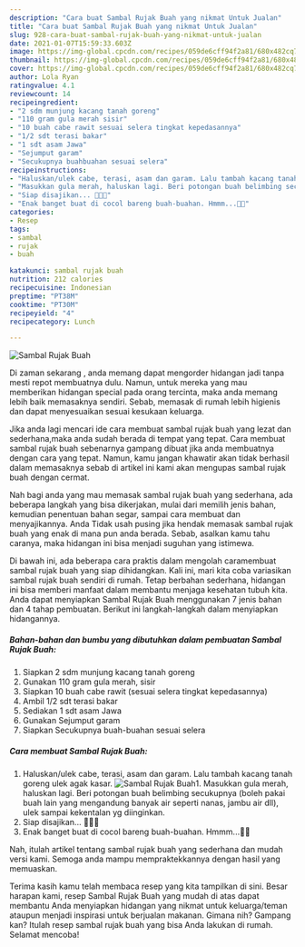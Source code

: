 ```yaml
---
description: "Cara buat Sambal Rujak Buah yang nikmat Untuk Jualan"
title: "Cara buat Sambal Rujak Buah yang nikmat Untuk Jualan"
slug: 928-cara-buat-sambal-rujak-buah-yang-nikmat-untuk-jualan
date: 2021-01-07T15:59:33.603Z
image: https://img-global.cpcdn.com/recipes/059de6cff94f2a81/680x482cq70/sambal-rujak-buah-foto-resep-utama.jpg
thumbnail: https://img-global.cpcdn.com/recipes/059de6cff94f2a81/680x482cq70/sambal-rujak-buah-foto-resep-utama.jpg
cover: https://img-global.cpcdn.com/recipes/059de6cff94f2a81/680x482cq70/sambal-rujak-buah-foto-resep-utama.jpg
author: Lola Ryan
ratingvalue: 4.1
reviewcount: 14
recipeingredient:
- "2 sdm munjung kacang tanah goreng"
- "110 gram gula merah sisir"
- "10 buah cabe rawit sesuai selera tingkat kepedasannya"
- "1/2 sdt terasi bakar"
- "1 sdt asam Jawa"
- "Sejumput garam"
- "Secukupnya buahbuahan sesuai selera"
recipeinstructions:
- "Haluskan/ulek cabe, terasi, asam dan garam. Lalu tambah kacang tanah goreng ulek agak kasar."
- "Masukkan gula merah, haluskan lagi. Beri potongan buah belimbing secukupnya (boleh pakai buah lain yang mengandung banyak air seperti nanas, jambu air dll), ulek sampai kekentalan yg diinginkan."
- "Siap disajikan... 🤤🤤🤤"
- "Enak banget buat di cocol bareng buah-buahan. Hmmm...🤤😘"
categories:
- Resep
tags:
- sambal
- rujak
- buah

katakunci: sambal rujak buah 
nutrition: 212 calories
recipecuisine: Indonesian
preptime: "PT38M"
cooktime: "PT30M"
recipeyield: "4"
recipecategory: Lunch

---
```



![Sambal Rujak Buah](https://img-global.cpcdn.com/recipes/059de6cff94f2a81/680x482cq70/sambal-rujak-buah-foto-resep-utama.jpg)

Di zaman  sekarang , anda memang dapat mengorder hidangan jadi tanpa mesti repot membuatnya dulu. Namun, untuk mereka yang mau memberikan hidangan special pada orang tercinta, maka anda memang lebih baik memasaknya sendiri. Sebab, memasak di rumah lebih higienis dan dapat menyesuaikan sesuai kesukaan keluarga.

Jika anda lagi mencari ide cara membuat sambal rujak buah yang lezat dan sederhana,maka anda sudah berada di tempat yang tepat. Cara membuat sambal rujak buah  sebenarnya gampang dibuat jika anda membuatnya dengan cara yang tepat. Namun, kamu jangan khawatir akan tidak berhasil dalam memasaknya 
sebab di artikel ini kami akan mengupas sambal rujak buah dengan cermat.  



Nah bagi anda yang mau memasak sambal rujak buah yang sederhana, ada beberapa langkah yang bisa dikerjakan, mulai dari memilih jenis bahan, kemudian penentuan bahan segar, sampai cara membuat dan menyajikannya. Anda Tidak usah pusing jika hendak memasak sambal rujak buah yang enak di mana pun anda berada. Sebab, asalkan kamu  tahu caranya, maka hidangan ini bisa menjadi suguhan yang istimewa.

Di bawah ini, ada beberapa cara praktis  dalam mengolah caramembuat sambal rujak buah yang siap dihidangkan. Kali ini, mari kita coba variasikan sambal rujak buah sendiri di rumah. Tetap berbahan sederhana, hidangan ini bisa memberi manfaat dalam membantu menjaga kesehatan tubuh kita. Anda dapat menyiapkan Sambal Rujak Buah menggunakan 7 jenis bahan dan 4 tahap pembuatan. Berikut ini langkah-langkah dalam menyiapkan hidangannya.

<!--inarticleads1-->

##### Bahan-bahan dan bumbu yang dibutuhkan dalam pembuatan Sambal Rujak Buah:

1. Siapkan 2 sdm munjung kacang tanah goreng
1. Gunakan 110 gram gula merah, sisir
1. Siapkan 10 buah cabe rawit (sesuai selera tingkat kepedasannya)
1. Ambil 1/2 sdt terasi bakar
1. Sediakan 1 sdt asam Jawa
1. Gunakan Sejumput garam
1. Siapkan Secukupnya buah-buahan sesuai selera




<!--inarticleads2-->

##### Cara membuat Sambal Rujak Buah:

1. Haluskan/ulek cabe, terasi, asam dan garam. Lalu tambah kacang tanah goreng ulek agak kasar.
<img src="https://img-global.cpcdn.com/steps/5399971553a9a0b2/160x128cq70/sambal-rujak-buah-langkah-memasak-1-foto.jpg" alt="Sambal Rujak Buah">1. Masukkan gula merah, haluskan lagi. Beri potongan buah belimbing secukupnya (boleh pakai buah lain yang mengandung banyak air seperti nanas, jambu air dll), ulek sampai kekentalan yg diinginkan.
1. Siap disajikan... 🤤🤤🤤
1. Enak banget buat di cocol bareng buah-buahan. Hmmm...🤤😘




Nah, itulah artikel tentang  sambal rujak buah  yang sederhana dan mudah versi kami. Semoga anda mampu mempraktekkannya dengan hasil yang memuaskan. 

Terima kasih kamu telah membaca resep yang kita tampilkan di sini. Besar harapan kami, resep  Sambal Rujak Buah yang mudah di atas dapat membantu Anda menyiapkan hidangan yang nikmat untuk keluarga/teman ataupun menjadi inspirasi untuk berjualan makanan. Gimana nih? Gampang kan? Itulah resep sambal rujak buah yang bisa Anda lakukan di rumah. Selamat mencoba!

